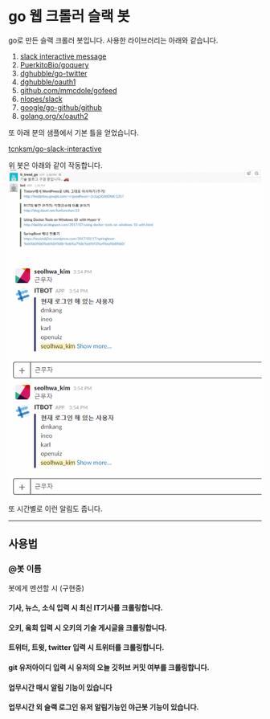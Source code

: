 # go 웹 크롤러 슬랙 봇

go로 만든 슬랙 크롤러 봇입니다. 사용한 라이브러리는 아래와 같습니다.

1. [slack interactive message](https://api.slack.com/interactive-messages)
2. [PuerkitoBio/goquery](https://github.com/PuerkitoBio/goquery)
3. [dghubble/go-twitter](https://github.com/dghubble/go-twitter/twitter)
4. [dghubble/oauth1](https://github.com/dghubble/oauth1)
5. [github.com/mmcdole/gofeed](https://github.com/mmcdole/gofeed)
6. [nlopes/slack](https://github.com/nlopes/slack)
7. [google/go-github/github](https://github.com/google/go-github/github)
8. [golang.org/x/oauth2](https://golang.org/x/oauth2)

또 아래 분의 샘플에서 기본 틀을 얻었습니다.

[tcnksm/go-slack-interactive](https://github.com/tcnksm/go-slack-interactive)

위 봇은 아래와 같이 작동합니다.
![](/go.gif)
![](/go2.gif)
![](/go3.gif)

또 시간별로 이런 알림도 줍니다.

---

## 사용법

### @봇 이름

봇에게 멘션할 시 (구현중)

#### 기사, 뉴스, 소식 입력 시 최신 IT기사를 크롤링합니다.

#### 오키, 옼희 입력 시 오키의 기술 게시글을 크롤링합니다.

#### 트위터, 트윗, twitter 입력 시 트위터를 크롤링합니다.

#### git 유저아이디 입력 시 유저의 오늘 깃허브 커밋 여부를 크롤링합니다.

#### 업무시간 매시 알림 기능이 있습니다

#### 업무시간 외 슬랙 로그인 유저 알림기능인 야근봇 기능이 있습니다.